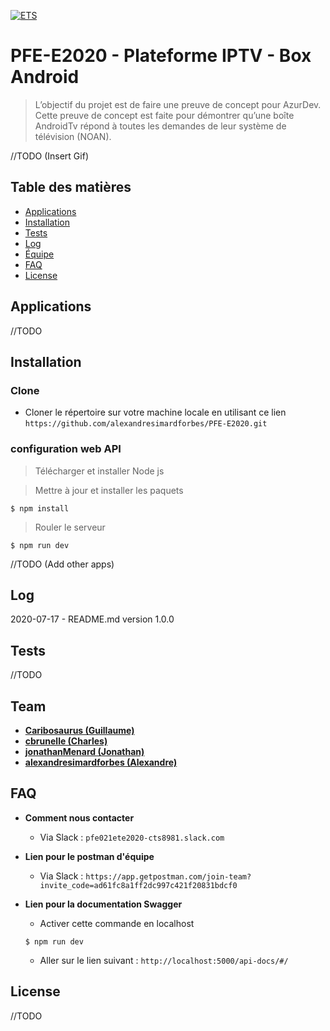 <a href="https://www.etsmtl.ca/"><img src="https://www.etsmtl.ca/getmedia/e5def190-3637-4f1a-8409-84d1c683bdbf/ETS-noir-devise-ecran" title="ETS" alt="ETS"></a>

# PFE-E2020 - Plateforme IPTV - Box Android

> L’objectif du projet est de faire une preuve de concept pour AzurDev. Cette preuve de concept est faite pour démontrer qu’une boîte AndroidTv répond à toutes les demandes de leur système de télévision (NOAN).

//TODO (Insert Gif)

## Table des matières

- [Applications](#applications)
- [Installation](#installation)
- [Tests](#tests)
- [Log](#log)
- [Équipe](#team)
- [FAQ](#faq)
- [License](#license)


## Applications

//TODO

## Installation

### Clone

- Cloner le répertoire sur votre machine locale en utilisant ce lien `https://github.com/alexandresimardforbes/PFE-E2020.git`

### configuration web API

> Télécharger et installer Node js

> Mettre à jour et installer les paquets

```shell
$ npm install
```

> Rouler le serveur

```shell
$ npm run dev
```

//TODO (Add other apps) 

## Log

2020-07-17 - README.md version 1.0.0

## Tests 
//TODO

## Team

- <a href="https://github.com/Caribosaurus" target="_blank">**Caribosaurus (Guillaume)**</a>
- <a href="https://github.com/cbrunelle" target="_blank">**cbrunelle (Charles)**</a> 
- <a href="https://github.com/jonathanMenard" target="_blank">**jonathanMenard (Jonathan)**</a>
- <a href="https://github.com/alexandresimardforbes" target="_blank">**alexandresimardforbes (Alexandre)**</a>

## FAQ

- **Comment nous contacter**
    - Via Slack : `pfe021ete2020-cts8981.slack.com`

- **Lien pour le postman d'équipe**
    - Via Slack : `https://app.getpostman.com/join-team?invite_code=ad61fc8a1ff2dc997c421f20831bdcf0`
    
- **Lien pour la documentation Swagger**
    - Activer cette commande en localhost 
    ```shell
    $ npm run dev
    ```
    - Aller sur le lien suivant : `http://localhost:5000/api-docs/#/`
    
  
## License
//TODO

